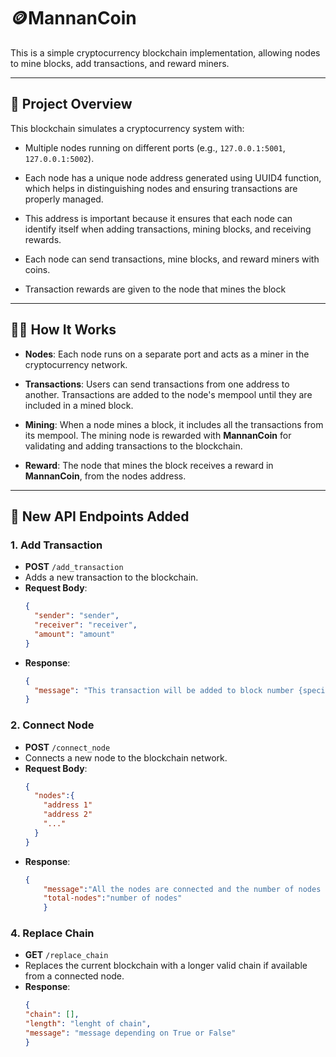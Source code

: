 # 🪙MannanCoin

This is a simple cryptocurrency blockchain implementation, allowing nodes to mine blocks, add transactions, and reward miners.

---

## 🚀 Project Overview

This blockchain simulates a cryptocurrency system with:
- Multiple nodes running on different ports (e.g., `127.0.0.1:5001`, `127.0.0.1:5002`).
- Each node has a unique node address generated using UUID4 function, which helps in distinguishing nodes and ensuring transactions are properly managed.
- This address is important because it ensures that each node can identify itself when adding transactions, mining blocks, and receiving rewards. 

- Each node can send transactions, mine blocks, and reward miners with coins.
- Transaction rewards are given to the node that mines the block

---

## 🧑‍💻 How It Works

- **Nodes**: Each node runs on a separate port and acts as a miner in the cryptocurrency network.

- **Transactions**: Users can send transactions from one address to another. Transactions are added to the node's mempool until they are included in a mined block.

- **Mining**: When a node mines a block, it includes all the transactions from its mempool. The mining node is rewarded with **MannanCoin** for validating and adding transactions to the blockchain.

- **Reward**: The node that mines the block receives a reward in **MannanCoin**, from the nodes address.

---

## 🔗 New API Endpoints Added 

### 1. **Add Transaction**
- **POST** `/add_transaction`
- Adds a new transaction to the blockchain.
- **Request Body**:
    ```json
    {
      "sender": "sender",
      "receiver": "receiver",
      "amount": "amount"
    }
    ```
- **Response**:
    ```json
    {
      "message": "This transaction will be added to block number {specific block}"
    }
    ```


### 2. **Connect Node**
- **POST** `/connect_node`
- Connects a new node to the blockchain network.
- **Request Body**:
    ```json
    {
      "nodes":{
        "address 1"
        "address 2"
        "..."
      }
    }
    ```
- **Response**:
    ```json
    {
        "message":"All the nodes are connected and the number of nodes oon the blockchain are : ",
        "total-nodes":"number of nodes"
        }
    ```


### 4. **Replace Chain**
- **GET** `/replace_chain`
- Replaces the current blockchain with a longer valid chain if available from a connected node.
- **Response**:
    ```json
    {
    "chain": [],
    "length": "lenght of chain",
    "message": "message depending on True or False"
    }
    ```
